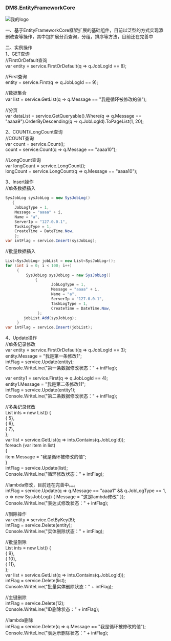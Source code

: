 ### DMS.EntityFrameworkCore  

![](http://www.baidu.com/img/bdlogo.gif "我的logo")
  
一、基于EntityFrameworkCore框架扩展的基础组件，目前以泛型的方式实现添删改查等操作，其中包扩展分页查询，分组，排序等方法，目前还在完善中  
  
二、实例操作  
1、GET查询  
//FirstOrDefault查询  
var entity = service.FirstOrDefault(q => q.JobLogId == 8);  
  
//First查询  
entity = service.First(q => q.JobLogId == 9);  
  
//数据集合  
var list = service.GetList(q => q.Message == "我是循环被修改的値");  
  
//分页  
var dataList = service.GetQueryable().Where(q => q.Message == "aaaa9").OrderByDescending(q => q.JobLogId).ToPageList(1, 20);  
  
2、COUNT/LongCount查询  
//COUNT查询  
var count = service.Count();  
count = service.Count(q => q.Message == "aaaa10");  
  
//LongCount查询  
var longCount = service.LongCount();  
longCount = service.LongCount(q => q.Message == "aaaa10");  
  
3、Insert操作  
//单条数据插入   
```c#
SysJobLog sysJobLog = new SysJobLog()  
   {  
    JobLogType = 1,  
    Message = "aaaa" + i,  
    Name = "a",  
    ServerIp = "127.0.0.1",  
    TaskLogType = 1,  
    CreateTime = DateTime.Now,  
    };  
var intFlag = service.Insert(sysJobLog);  
```
//批量数据插入  
```C#
List<SysJobLog> jobList = new List<SysJobLog>();  
for (int i = 0; i < 100; i++)  
     {  
         SysJobLog sysJobLog = new SysJobLog()  
             {  
                    JobLogType = 1,  
                    Message = "aaaa" + i,  
                    Name = "a",  
                    ServerIp = "127.0.0.1",  
                    TaskLogType = 1,  
                    CreateTime = DateTime.Now,  
              };  
        jobList.Add(sysJobLog);  
     }  
var intFlag = service.Insert(jobList);  
```
                          
4、Update操作    
//单条记录修改  
var entity = service.FirstOrDefault(q => q.JobLogId == 3);  
entity.Message = "我是第一条修改1";  
intFlag = service.Update(entity);  
Console.WriteLine("第一条数据修改状态：" + intFlag);    
  
  
var entity1 = service.First(q => q.JobLogId == 4);  
entity1.Message = "我是第二条修改11";  
intFlag = service.Update(entity1);  
Console.WriteLine("第二条数据修改状态：" + intFlag);  
  
//多条记录修改  
 List<int> ints = new List<int>() {  
                    { 5},  
                    { 6},  
                    { 7},  
                };  
var list = service.GetList(q => ints.Contains(q.JobLogId));  
foreach (var item in list)  
  {  
       item.Message = "我是循环被修改的値";  
  }  
intFlag = service.Update(list);  
Console.WriteLine("循环修改状态：" + intFlag);  
              
  
//lambda修改，目前还在完善中。。。  
intFlag = service.Update(q => q.Message == "aaaa1" && q.JobLogType == 1, o => new SysJobLog() { Message = "这是lambda修改" });  
Console.WriteLine("表达式修改状态：" + intFlag);  
  
  
//删除操作  
var entity = service.GetByKey<int>(8);  
intFlag = service.Delete(entity);  
Console.WriteLine("实体删除状态：" + intFlag);  
    
//批量删除  
List<int> ints = new List<int>() {  
                    { 9},  
                    { 10},  
                    { 11},  
                };  
var list = service.GetList(q => ints.Contains(q.JobLogId));  
intFlag = service.Delete(list);  
Console.WriteLine("批量实体删除状态：" + intFlag);  
  
//主键删除  
intFlag = service.Delete(12);  
Console.WriteLine("ID删除状态：" + intFlag);  
  
//lambda删除  
intFlag = service.Delete(q => q.Message == "我是循环被修改的値");  
Console.WriteLine("表达示删除状态：" + intFlag);  
              
              
  
                          
                          

